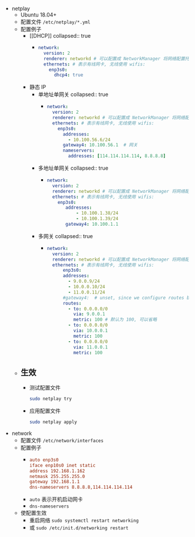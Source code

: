 - netplay
	- Ubuntu 18.04+
	- 配置文件 `/etc/netplay/*.yml`
	- 配置例子
		- [[DHCP]]
		  collapsed:: true
			- ```yml
			  network:
			    version: 2
			    renderer: networkd # 可以配置成 NetworkManager 将网络配置托管给网络管理器
			    ethernets: # 表示有线网卡, 无线使用 wifis:
			      enp3s0:
			        dhcp4: true
			  ```
		- 静态 IP
			- 单地址单网关
			  collapsed:: true
				- ```yml
				  network:
				    version: 2
				    renderer: networkd # 可以配置成 NetworkManager 将网络配置托管给网络管理器
				    ethernets: # 表示有线网卡, 无线使用 wifis:
				      enp3s0:
				        addresses:
				          - 10.100.56.6/24
				        gateway4: 10.100.56.1  # 网关
				        nameservers:
				          addresses: [114.114.114.114, 8.8.8.8]
				  ```
			- 多地址单网关
			  collapsed:: true
				- ```yml
				  network:
				    version: 2
				    renderer: networkd # 可以配置成 NetworkManager 将网络配置托管给网络管理器
				    ethernets: # 表示有线网卡, 无线使用 wifis:
				      enp3s0:
				         addresses:
				             - 10.100.1.38/24
				             - 10.100.1.39/24
				         gateway4: 10.100.1.1
				  ```
			- 多网关
			  collapsed:: true
				- ```yml
				  network:
				    version: 2
				    renderer: networkd # 可以配置成 NetworkManager 将网络配置托管给网络管理器
				    ethernets: # 表示有线网卡, 无线使用 wifis:
				    	enp3s0:
				        addresses:
				          - 9.0.0.9/24
				          - 10.0.0.10/24
				          - 11.0.0.11/24
				        #gateway4:  # unset, since we configure routes below
				        routes:
				          - to: 0.0.0.0/0
				            via: 9.0.0.1
				            metric: 100 # 默认为 100, 可以省略
				          - to: 0.0.0.0/0
				            via: 10.0.0.1
				            metric: 100
				          - to: 0.0.0.0/0
				            via: 11.0.0.1
				            metric: 100
				  ```
	- 生效
		-
		- 测试配置文件
		  ```bash
		  sudo netplay try
		  ```
		- 应用配置文件
		  ```bash
		  sudo netplay apply
		  ```
- network
	- 配置文件 `/etc/network/interfaces`
	- 配置例子
		- ```ini
		  auto enp3s0
		  iface enp10s0 inet static
		  address 192.168.1.162
		  netmask 255.255.255.0
		  gateway 192.168.1.1
		  dns-nameservers 8.8.8.8,114.114.114.114
		  ```
		- `auto` 表示开机启动网卡
		- `dns-nameservers`
	- 使配置生效
		- 重启网络 `sudo systemctl restart networking`
		- 或 `sudo /etc/init.d/networking restart`